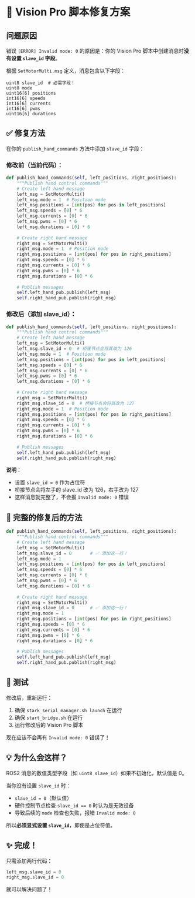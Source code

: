 # 🔧 Vision Pro 脚本修复方案

## 问题原因

错误 `[ERROR] Invalid mode: 0` 的原因是：你的 Vision Pro 脚本中创建消息时**没有设置 `slave_id` 字段**。

根据 `SetMotorMulti.msg` 定义，消息包含以下字段：
```
uint8 slave_id  # 必需字段！
uint8 mode
uint16[6] positions
int16[6] speeds
int16[6] currents
int16[6] pwms
uint16[6] durations
```

## ✅ 修复方法

在你的 `publish_hand_commands` 方法中添加 `slave_id` 字段：

### 修改前（当前代码）：
```python
def publish_hand_commands(self, left_positions, right_positions):
    """Publish hand control commands"""
    # Create left hand message
    left_msg = SetMotorMulti()
    left_msg.mode = 1  # Position mode
    left_msg.positions = [int(pos) for pos in left_positions]
    left_msg.speeds = [0] * 6
    left_msg.currents = [0] * 6
    left_msg.pwms = [0] * 6
    left_msg.durations = [0] * 6
    
    # Create right hand message
    right_msg = SetMotorMulti()
    right_msg.mode = 1  # Position mode
    right_msg.positions = [int(pos) for pos in right_positions]
    right_msg.speeds = [0] * 6
    right_msg.currents = [0] * 6
    right_msg.pwms = [0] * 6
    right_msg.durations = [0] * 6
    
    # Publish messages
    self.left_hand_pub.publish(left_msg)
    self.right_hand_pub.publish(right_msg)
```

### 修改后（添加 slave_id）：
```python
def publish_hand_commands(self, left_positions, right_positions):
    """Publish hand control commands"""
    # Create left hand message
    left_msg = SetMotorMulti()
    left_msg.slave_id = 0  # 桥接节点会将其改为 126
    left_msg.mode = 1  # Position mode
    left_msg.positions = [int(pos) for pos in left_positions]
    left_msg.speeds = [0] * 6
    left_msg.currents = [0] * 6
    left_msg.pwms = [0] * 6
    left_msg.durations = [0] * 6
    
    # Create right hand message
    right_msg = SetMotorMulti()
    right_msg.slave_id = 0  # 桥接节点会将其改为 127
    right_msg.mode = 1  # Position mode
    right_msg.positions = [int(pos) for pos in right_positions]
    right_msg.speeds = [0] * 6
    right_msg.currents = [0] * 6
    right_msg.pwms = [0] * 6
    right_msg.durations = [0] * 6
    
    # Publish messages
    self.left_hand_pub.publish(left_msg)
    self.right_hand_pub.publish(right_msg)
```

**说明**：
- 设置 `slave_id = 0` 作为占位符
- 桥接节点会将左手的 slave_id 改为 126，右手改为 127
- 这样消息就完整了，不会报 `Invalid mode: 0` 错误

## 🎯 完整的修复后的方法

```python
def publish_hand_commands(self, left_positions, right_positions):
    """Publish hand control commands"""
    # Create left hand message
    left_msg = SetMotorMulti()
    left_msg.slave_id = 0       # ✅ 添加这一行！
    left_msg.mode = 1
    left_msg.positions = [int(pos) for pos in left_positions]
    left_msg.speeds = [0] * 6
    left_msg.currents = [0] * 6
    left_msg.pwms = [0] * 6
    left_msg.durations = [0] * 6
    
    # Create right hand message
    right_msg = SetMotorMulti()
    right_msg.slave_id = 0      # ✅ 添加这一行！
    right_msg.mode = 1
    right_msg.positions = [int(pos) for pos in right_positions]
    right_msg.speeds = [0] * 6
    right_msg.currents = [0] * 6
    right_msg.pwms = [0] * 6
    right_msg.durations = [0] * 6
    
    # Publish messages
    self.left_hand_pub.publish(left_msg)
    self.right_hand_pub.publish(right_msg)
```

## 🧪 测试

修改后，重新运行：

1. 确保 `stark_serial_manager.sh launch` 在运行
2. 确保 `start_bridge.sh` 在运行
3. 运行修改后的 Vision Pro 脚本

现在应该不会再有 `Invalid mode: 0` 错误了！

## 💡 为什么会这样？

ROS2 消息的数值类型字段（如 `uint8 slave_id`）如果不初始化，默认值是 0。

当你没有设置 `slave_id` 时：
- `slave_id = 0`（默认值）
- 硬件控制节点检查 `slave_id == 0` 时认为是无效设备
- 导致后续的 `mode` 检查也失败，报错 `Invalid mode: 0`

所以**必须显式设置 `slave_id`**，即使是占位符值。

## ✨ 完成！

只需添加两行代码：
```python
left_msg.slave_id = 0
right_msg.slave_id = 0
```

就可以解决问题了！

